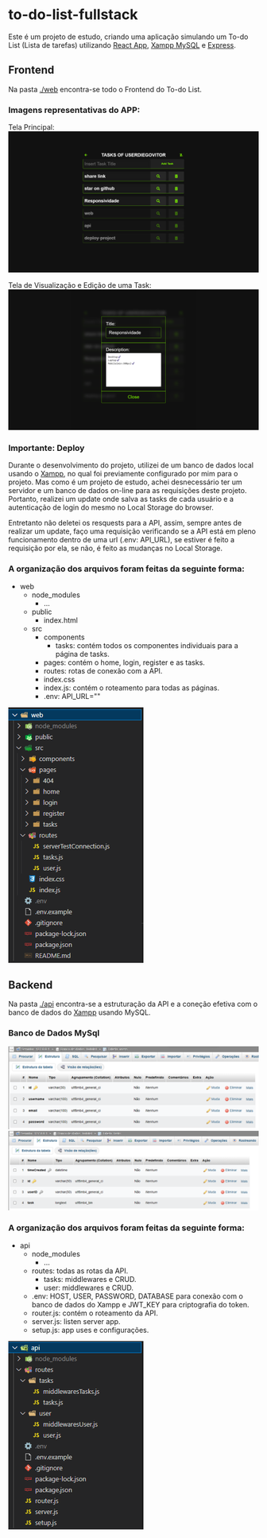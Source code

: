 # to-do-list-fullstack

Este é um projeto de estudo, criando uma aplicação simulando um To-do List (Lista de tarefas) utilizando [React App](https://pt-br.reactjs.org/docs/create-a-new-react-app.html), [Xampp MySQL](https://www.apachefriends.org/pt_br/index.html) e [Express](https://expressjs.com/pt-br/).

## Frontend
Na pasta [./web](https://github.com/DiegoVitorGomesDias/to-do-list-fullstack/tree/master/web) encontra-se todo o Frontend do To-do List.

### Imagens representativas do APP:

Tela Principal:
![Main Screen](./readme-assets/main-screen.png)

Tela de Visualização e Edição de uma Task:
![View Details Task](./readme-assets/view-task-screen.png)

### Importante: Deploy
Durante o desenvolvimento do projeto, utilizei de um banco de dados local usando o [Xampp](https://www.apachefriends.org/pt_br/index.html), no qual foi previamente configurado por mim para o projeto. Mas como é um projeto de estudo, achei desnecessário ter um servidor e um banco de dados on-line para as requisições deste projeto. Portanto, realizei um update onde salva as tasks de cada usuário e a autenticação de login do mesmo no Local Storage do browser.

Entretanto não deletei os resquests para a API, assim, sempre antes de realizar um update, faço uma requisição verificando se a API está em pleno funcionamento dentro de uma url (.env: API_URL), se estiver é feito a requisição por ela, se não, é feito as mudanças no Local Storage.

### A organização dos arquivos foram feitas da seguinte forma:
- web
    - node_modules
        - ...
    - public
        - index.html
    - src
        - components
            -   tasks: contém todos os componentes individuais para a página de tasks.
        - pages: contém o home, login, register e as tasks.
        - routes: rotas de conexão com a API.
        - index.css
        - index.js: contém o roteamento para todas as páginas.
        - .env: API_URL=""

![Imagem Representativa](./readme-assets/web_archives.png)

## Backend
Na pasta [./api](https://github.com/DiegoVitorGomesDias/to-do-list-fullstack/tree/master/api) encontra-se a estruturação da API e a coneção efetiva com o banco de dados do [Xampp](https://www.apachefriends.org/pt_br/index.html) usando MySQL.

### Banco de Dados MySql
![Users Structure](./readme-assets/db-users.png)
![Tasks Structure](./readme-assets/db-tasks.png)

### A organização dos arquivos foram feitas da seguinte forma:
- api
    - node_modules
        - ...
    - routes: todas as rotas da API.
        - tasks: middlewares e CRUD.
        - user:  middlewares e CRUD.
    - .env: HOST, USER, PASSWORD, DATABASE para conexão com o banco de dados do Xampp e JWT_KEY para criptografia do token.
    - router.js: contém o roteamento da API.
    - server.js: listen server app.
    - setup.js: app uses e configurações.


![Imagem Representativa](./readme-assets/api_archives.png)
